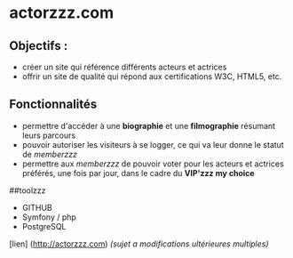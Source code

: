 
# actorzzz.com

## Objectifs :
- créer un site qui référence différents acteurs et actrices
- offrir un site de qualité qui répond aux certifications W3C, HTML5, etc.

## Fonctionnalités
- permettre d'accéder à une **biographie** et une **filmographie** résumant leurs parcours
- pouvoir autoriser les visiteurs à se logger, ce qui va leur donne le statut de *memberzzz*
- permettre aux *memberzzz* de pouvoir voter pour les acteurs et actrices préférés, une fois par jour, dans le cadre du **VIP'zzz my choice**

##toolzzz
- GITHUB
- Symfony / php
- PostgreSQL

[lien] (http://actorzzz.com)
*(sujet a modifications ultérieures multiples)*
